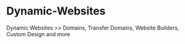 Dynamic-Websites
================

Dynamic Websites >> Domains, Transfer Domains, Website Builders, Custom Design and more